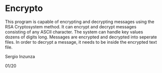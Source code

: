 # Encrypto
  This program is capable of encrypting and decrypting messages using the RSA Cryptosystem method. It can encrypt and decrypt messages consisting of any ASCII character. The system can handle key values dozens of digits long. Messages are encrypted and decrypted into seperate files. In order to decrypt a message, it needs to be inside the encrypted text file.
  
Sergio Inzunza
  
01/20
 
